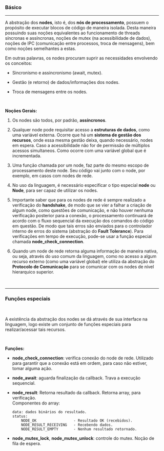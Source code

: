 ### <b>Básico</b>

****

A abstração dos <b>nodes</b>, isto é, dos <b>nós de processamento</b>, possuem o propósito de executar blocos de código de maneira isolada. Desta maneira possuindo suas noções equivalentes ao funcionamento de threads síncronas e assíncronas, noções de mutex (na acessibilidade de dados), noções de IPC (comunicação entre processos, troca de mensagens), bem como noções semelhantes a estas.

Em outras palavras, os nodes procuram suprir as necessidades envolvendo os conceitos:

- Sincronismo e assincronismo (await, mutex).

- Gestão (e retorno) de dados/informações dos nodes.

- Troca de mensagens entre os nodes.

<br>

<b>Noções Gerais:</b>

1. Os nodes são todos, por padrão, <b>assíncronos</b>.

2. Qualquer node pode requisitar acesso a <b>estruturas de dados</b>, como uma variável externa. Ocorre que há um <b>sistema de gestão dos recursos</b>, onde essa mesma gestão deixa, quando necessário, nodes em espera. Caso a acessibilidade não for de permissão de múltiplos acessos simultaneos. Como ocorre com uma variável global que é incrementada.

3. Uma função chamada por um node, faz parte do mesmo escopo de processamento deste node. Seu código vai junto com o node, por exemplo, em casos com nodes de rede.

5. No uso da linguagem, é necessário especificar o tipo especial <b>node</b> ou <b>Node</b>, para ser capaz de utilizar os nodes.

6. Importante saber que para os nodes de rede é sempre realizado a verificação do <b>handshake</b>, de modo que se vier a falhar a criação de algum node, como questões de comunicação, e não houver nenhuma verificação posterior para a conexão, o processamento continuará de acordo com o fluxo sequencial da execução dos comandos do código em questão. De modo que tais erros são enviados para o controlador interno de erros do sistema (abstração do <b>Fault Tolerance</b>). Para verificações em tempo de execução, pode-se usar a função especial chamada <b>node_check_connection</b>.

7. Quando um node de rede retorna alguma informação de maneira nativa, ou seja, através do uso comum da linguagem, como no acesso a algum recurso externo (como uma variável global) ele utiliza da abstração do <b>Protocolo de Comunicação</b> para se comunicar com os nodes de nível hierarquico superior.

<br>

****

### <b>Funções especiais</b>

<br>

A existência da abstração dos nodes se dá através de sua interface na linguagem, logo existe um conjunto de funções especiais para realizar/acessar tais recursos.

<br>

<b>Funções:</b>

- <b>node_check_connection</b>: verifica conexão do node de rede. Utilizado para garantir que a conexão está em ordem, para caso não estiver, tomar alguma ação.

- <b>node_await</b>: aguarda finalização da callback. Trava a execução sequencial.

- <b>node_result</b>: Retorna resultado da callback. Retorna array, para verificação. <br> Componentes do array: <br>
    ```
    data: dados binários do resultado.
    status:
        NODE_OK                 - Resultado OK (recebidos).
        NODE_RESULT_RECEIVING   - Recebendo dados.
        NODE_RESULT_EMPTY       - Nenhum resultado retornado.
    ```

- <b>node_mutex_lock</b>, <b>node_mutex_unlock</b>: controle do mutex. Noção de fila de espera.


